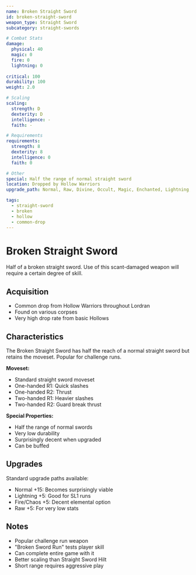 ```yaml
---
name: Broken Straight Sword
id: broken-straight-sword
weapon_type: Straight Sword
subcategory: straight-swords

# Combat Stats
damage:
  physical: 40
  magic: 0
  fire: 0
  lightning: 0
  
critical: 100
durability: 100
weight: 2.0

# Scaling
scaling:
  strength: D
  dexterity: D
  intelligence: -
  faith: -

# Requirements
requirements:
  strength: 8
  dexterity: 8
  intelligence: 0
  faith: 0

# Other
special: Half the range of normal straight sword
location: Dropped by Hollow Warriors
upgrade_path: Normal, Raw, Divine, Occult, Magic, Enchanted, Lightning, Crystal, Fire, Chaos

tags:
  - straight-sword
  - broken
  - hollow
  - common-drop
---
```


# Broken Straight Sword

Half of a broken straight sword. Use of this scant-damaged weapon will require a certain degree of skill.

## Acquisition
- Common drop from Hollow Warriors throughout Lordran
- Found on various corpses
- Very high drop rate from basic Hollows

## Characteristics
The Broken Straight Sword has half the reach of a normal straight sword but retains the moveset. Popular for challenge runs.

**Moveset:**
- Standard straight sword moveset
- One-handed R1: Quick slashes
- One-handed R2: Thrust
- Two-handed R1: Heavier slashes
- Two-handed R2: Guard break thrust

**Special Properties:**
- Half the range of normal swords
- Very low durability
- Surprisingly decent when upgraded
- Can be buffed

## Upgrades
Standard upgrade paths available:
- Normal +15: Becomes surprisingly viable
- Lightning +5: Good for SL1 runs
- Fire/Chaos +5: Decent elemental option
- Raw +5: For very low stats

## Notes
- Popular challenge run weapon
- "Broken Sword Run" tests player skill
- Can complete entire game with it
- Better scaling than Straight Sword Hilt
- Short range requires aggressive play